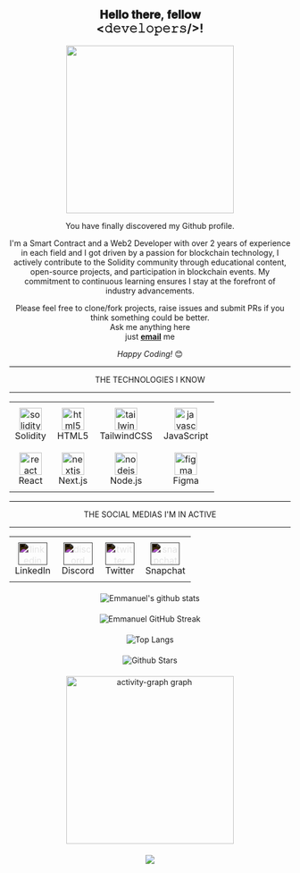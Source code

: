 <div align="center">
  <h2> 𝐇𝐞𝐥𝐥𝐨 𝐭𝐡𝐞𝐫𝐞, 𝐟𝐞𝐥𝐥𝐨𝐰 <br> &lt;𝚍𝚎𝚟𝚎𝚕𝚘𝚙𝚎𝚛𝚜/&gt;! 
  </h2>
</div>
<div align="center">

<img src="https://imgur.com/cJR7kfn.gif" width="300px">


</div>
<div align="center">
<p align="center" >You have finally discovered my Github profile. <br>
  
  I'm a Smart Contract and a Web2 Developer with over 2 years of experience in each field and  I got driven by a passion for blockchain technology, I actively contribute to the Solidity community through educational content, open-source projects, and participation in blockchain events. My commitment to continuous learning ensures I stay at the forefront of industry advancements. <br>
  
Please feel free to clone/fork projects, raise issues and submit PRs if you think something could be better. <br>
Ask me anything here<br>
just <a href="mailto:emmanuelsk04@gmail.com"><b>email</b></a> me</p>
<p><i>Happy Coding!</i> 😊</p>
</div>





<hr style="background-color: #000000;">
<!-- Heading Section -->
<div align="center">
  <p>
    THE TECHNOLOGIES I KNOW
  </p>
</div>
<hr>

<!-- Technologies Table -->
<table align="center" style="border-collapse: collapse;">
  <tr>
    <td style="text-align: center; padding: 10px; vertical-align: middle;">
      <img src="https://cdn.simpleicons.org/solidity/000000" height="40" alt="solidity logo" />
      <div>Solidity</div>
    </td>
    <td style="text-align: center; padding: 10px; vertical-align: middle;">
      <img src="https://cdn.simpleicons.org/html5/000000" height="40" alt="html5 logo" />
      <div>HTML5</div>
    </td>
    <td style="text-align: center; padding: 10px; vertical-align: middle;">
      <img src="https://cdn.simpleicons.org/tailwindcss/000000" height="40" alt="tailwindcss logo" />
      <div>TailwindCSS</div>
    </td>
    <td style="text-align: center; padding: 10px; vertical-align: middle;">
      <img src="https://cdn.simpleicons.org/javascript/000000" height="40" alt="javascript logo" />
      <div>JavaScript</div>
    </td>
  </tr>
  <tr>
    <td style="text-align: center; padding: 10px; vertical-align: middle;">
      <img src="https://cdn.simpleicons.org/react/000000" height="40" alt="react logo" />
      <div>React</div>
    </td>
    <td style="text-align: center; padding: 10px; vertical-align: middle;">
      <img src="https://cdn.simpleicons.org/nextdotjs/000000" height="40" alt="nextjs logo" />
      <div>Next.js</div>
    </td>
    <td style="text-align: center; padding: 10px; vertical-align: middle;">
      <img src="https://cdn.simpleicons.org/nodedotjs/000000" height="40" alt="nodejs logo" />
      <div>Node.js</div>
    </td>
    <td style="text-align: center; padding: 10px; vertical-align: middle;">
      <img src="https://cdn.simpleicons.org/figma/000000" height="40" alt="figma logo" />
      <div>Figma</div>
    </td>
  </tr>
</table>





<hr style="background-color: #000000;">
<p align="center">THE SOCIAL MEDIAS I'M IN ACTIVE</p>
<hr>

<table align="center" style="border-collapse: collapse; margin-bottom: 20px;">
  <tr>
    <td style="text-align: center; padding: 10px;">
      <img src="https://cdn.jsdelivr.net/npm/simple-icons@v7/icons/linkedin.svg" width="52" height="40" alt="linkedin logo" style="filter: invert(100%);" />
      <div>LinkedIn</div>
    </td>
    <td style="text-align: center; padding: 10px;">
      <img src="https://cdn.jsdelivr.net/npm/simple-icons@v7/icons/discord.svg" width="52" height="40" alt="discord logo" style="filter: invert(100%);" />
      <div>Discord</div>
    </td>
    <td style="text-align: center; padding: 10px;">
      <img src="https://cdn.jsdelivr.net/npm/simple-icons@v7/icons/twitter.svg" width="52" height="40" alt="twitter logo" style="filter: invert(100%);" />
      <div>Twitter</div>
    </td>
    <td style="text-align: center; padding: 10px;">
      <img src="https://cdn.jsdelivr.net/npm/simple-icons@v7/icons/snapchat.svg" width="52" height="40" alt="snapchat logo" style="filter: invert(100%);" />
      <div>Snapchat</div>
    </td>
  </tr>
</table>












<div align="center" style="margin-bottom: 20px;">
  <img src="https://github-readme-stats.vercel.app/api?username=EmmanuellDev&amp;show_icons=true&amp;theme=tokyonight" alt="Emmanuel's github stats">
</div>

<div align="center" style="margin-bottom: 20px;">
  <img src="https://github-readme-streak-stats.herokuapp.com/?user=EmmanuellDev&amp;theme=tokyonight" alt="Emmanuel GitHub Streak">
</div>

<div align="center" style="margin-bottom: 20px;">
  <img src="https://github-readme-stats.vercel.app/api/top-langs/?username=EmmanuellDev&amp;theme=tokyonight" alt="Top Langs">
</div>

<div align="center" style="margin-bottom: 20px;">
  <img src="https://github-readme-stats.vercel.app/api?username=EmmanuellDev&amp;show_icons=true&amp;locale=en&amp;count_private=true&amp;hide_rank=true&amp;custom_title=My%20GitHub%20Stats&amp;disable_animations=true&amp;theme=tokyonight" alt="Github Stars">
</div>


<div align="center" style="margin-bottom: 20px;">
  <img src="https://github-readme-activity-graph.vercel.app/graph?username=EmmanuellDev&radius=16&theme=react&area=true&order=5" height="300" alt="activity-graph graph">
</div>

<p align="center">
     <img src="https://capsule-render.vercel.app/api?type=waving&color=gradient&height=100&section=footer"/>
</p>
